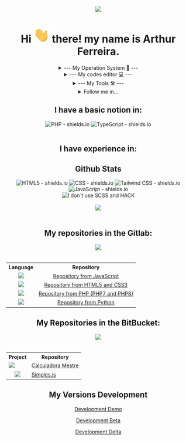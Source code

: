 <div align="center">
  <img src="https://capsule-render.vercel.app/api?type=waving&height=300&color=4d27e6&text=About%20Me&fontAlignY=45&reversal=false&animation=fadeIn">
</div>

<h1 align="center">Hi <img src="icons/hi.gif" height="42"> there! my name is <strong>Arthur Ferreira</strong>.</h1>

<div align="center">
<details>
<summary>--- My Operation System 🔧 ---</summary>
<br>
<p align="center">
  <a her="https://skillicons.dev">
    <img src="https://skillicons.dev/icons?i=windows" />
  </a>
</p>
</details>

<details>
<summary>--- My codes editor 💻 ---</summary>
<br>
<p align="center">
  <img src="https://skillicons.dev/icons?i=vscode,pycharm,mysql" />
  <a href="https://spck.io/">
    <img src="icons/spck-code-editor-icon.png" heigth="47px" width="47px" />
  </a>
</p>
</details>

<details>
<summary>--- My Tools 🛠 ---</summary>
<br>
<p align="center">
  <a href="https://iconduck.com/icons/95096/xampp">
    <img src="icons/xampp.svg" height="47px" />
  </a>
  <img src="https://skillicons.dev/icons?i=nodejs" />
  <img src="https://skillicons.dev/icons?i=git">
  <img src="https://skillicons.dev/icons?i=vercel">
</p>
</details>

<details>
<summary>Follow me in...</summary>
<br>
<p align="center">
  <a href="https://github.com/arthurferreira-dev">
    <img src="https://skillicons.dev/icons?i=github">
  </a>
  <a href="https://gitlab.com/arthurferreira-dev">
    <img src="https://skillicons.dev/icons?i=gitlab">
  </a>
  <a href="https://x.com/Ferrerita_YT">
    <img src="https://skillicons.dev/icons?i=twitter">
  </a>
</p>
</details>

</div>

<h2 align="center">I have a basic notion in:</h2>
<div align="center">
<img src="https://img.shields.io/badge/PHP-3e2ef0?style=for-the-badge&logo=php&logoColor=white" alt="PHP - shields.io">
<img src="https://img.shields.io/badge/TypeScript-0c69f5?style=for-the-badge&logo=typescript&logoColor=white" alt="TypeScript - shields.io">
</div>
<br>

<h2 align="center">I have experience in:</h2>

<h2 align="center"><strong>Github Stats</strong></h2>
<div align="center">
<img src="https://img.shields.io/badge/HTML5-e06d14?style=for-the-badge&logo=html5&logoColor=white" alt="HTML5 - shields.io">
<img src="https://img.shields.io/badge/CSS-1094e0?style=for-the-badge&logo=css&logoColor=white" alt="CSS - shields.io">
<img src="https://img.shields.io/badge/Tailwind%20CSS-06B6D4?style=for-the-badge&logo=tailwindcss&logoColor=white" alt="Tailwind CSS - shields.io">
<img src="https://img.shields.io/badge/JavaScript-F7DF1E?style=for-the-badge&logo=javascript&logoColor=black" alt="JavaScript - shields.io">
</div>

<div align="center">
  <img src="https://github-readme-stats.vercel.app/api/top-langs/?username=arthurferreira-dev&layout=compact&langs_count=7&theme=midnight-purple&hide=scss,hack" alt="I don´t use SCSS and HACK">
</div>
<br>

<div align="center">
  <img src="https://github-readme-stats.vercel.app/api?username=arthurferreira-dev&show_icons=true&theme=midnight-purple&include_all_commits=true&hide=issues">
</div>

<br>
<h2 align="center">My repositories in the Gitlab:</h2>

<div align="center"><img src="https://skillicons.dev/icons?i=gitlab"></img></div>
<br>
<table align="center">
    <tbody>
        <tr>
            <th>Language</th>
            <th>Repository</th>
        </tr>
        <tr>
            <td align="center"><img src="https://skillicons.dev/icons?i=js"></td>
            <td align="center"><a href="https://gitlab.com/arthurferreira-dev/Javascript">Repository from JavaScript</a></td>
        </tr>
        <tr>
          <td align="center"><img src="https://skillicons.dev/icons?i=html,css"></td>
          <td align="center"><a href="https://gitlab.com/arthurferreira-dev/HTML-CSS">Repository from HTML5 and CSS3</a></td>
        </tr>
        <tr>
          <td align="center"><img src="https://skillicons.dev/icons?i=php"></td>
          <td align="center"><a href="https://gitlab.com/arthurferreira-dev/PHP-Moderno">Repository from PHP (PHP7 and PHP8)</a></td>
        </tr>
        <tr>
          <td align="center"><img src="https://skillicons.dev/icons?i=py"></td>
          <td align="center"><a href="https://gitlab.com/arthurferreira-dev/Python">Repository from Python</a></td>
        </tr>
    </tbody>
</table>

<h2 align="center">My Repositories in the BitBucket:</h2>

<div align="center"><img src="https://skillicons.dev/icons?i=bitbucket"></div>
<br>
<table align="center">
  <tbody>
      <tr>
        <th>Project</th>
        <th>Repository</th>
      </tr>
      <tr>
        <td aling="center"><img src="https://skillicons.dev/icons?i=js"></td>
        <td><a href="https://bitbucket.org/arthurferreira-dev/calculadora-mestre/src/main/">Calculadora Mestre</a></td>
      </tr>
      <tr>
        <td align="center"><img src="https://skillicons.dev/icons?i=js"></td>
        <td><a href="https://bitbucket.org/arthurferreira-dev/simples.js/src/main/">Simples.js</a></td>
      </tr>
  </tbody>
</table>

<h2 align="center">My Versions Development</h2>

<div align="center">
  <p>
    <a href="docs/pt-BR/demo.md">Development Demo</a>
  </p>

  <p>
    <a href="docs/pt-BR/beta.md">Development Beta</a>
  </p>

  <p>
    <a href="docs/pt-BR/delta.md">Development Delta</a>
  </p>
</div>